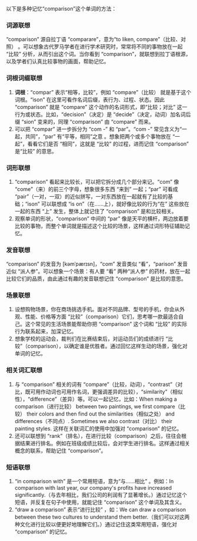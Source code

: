 以下是多种记忆“comparison”这个单词的方法： 

### 词源联想
“comparison” 源自拉丁语 “comparare”，意为“to liken, compare”（比较、对照） 。可以想象古代罗马学者在进行学术研究时，常常将不同的事物放在一起 “比较” 分析，从而引出这个词。当你看到 “comparison”，就联想到拉丁语根源，以及学者们认真比较事物的画面，帮助记忆。 

### 词根词缀联想 
1. **词根**：“compar” 表示“相等，比较”，例如 “compare”（比较） 就是基于这个词根。“ison” 在这里可看作名词后缀，表行为、过程、状态。因此 “comparison” 就是 “compare” 这个动作的名词形式，即“比较；对比” 这一行为或状态。比如，“decision”（决定）是 “decide”（决定，动词）加名词后缀 “sion” 变来的，同理 “comparison” 由 “compare” 而来。 
2. 可以把 “compar” 进一步拆分为 “com -” 和 “par”。“com -” 常见含义为“一起，共同”，“par” 有“平等，相同”之意 。想象把两个或多个事物放在 “一起”，看看它们是否 “相同”，这就是 “比较” 的过程，进而记住 “comparison” 是“比较” 的意思。 

### 词形联想 
1. “comparison” 看起来比较长，可以把它拆分成几个部分来记。“com” 像 “come”（来）的前三个字母，想象很多东西 “来到” 一起；“par” 可看成 “pair”（一对，一双）的近似拼写，一对东西放在一起就有了比较的基础；“ison” 可以联想成 “is on”（在……上），就好像比较的行为“在” 这些放在一起的东西 “上” 发生，整体上就记住了 “comparison” 是和比较相关。 
2. 观察单词的形状，“comparison” 中间的 “par” 像是天平的横杆，两边放着要比较的事物，而整个单词就是描述这个比较的场景，这样通过词形特征辅助记忆。 

### 发音联想 
“comparison” 的发音为 [kəmˈpærɪsn]，“com” 发音类似 “看”，“parison” 发音近似 “派人参”。可以想象一个场景：有人要 “看” 两种“派人参” 的药材，放在一起比较它们的品质，由此通过有趣的发音联想记住 “comparison” 是比较的意思。 

### 场景联想 
1. 设想购物场景，你在商场挑选手机。面对不同品牌、型号的手机，你会从外观、性能、价格等方面 “比较”（comparison）它们，思考哪一款最适合自己。这个常见的生活场景能帮助你把 “comparison” 这个词和 “比较” 的实际行为联系起来，加深记忆。 
2. 想象学校的运动会，裁判们在比赛结束后，对运动员们的成绩进行 “比较”（comparison），以确定谁是优胜者。通过回忆这样生动的场景，强化对单词的记忆。 

### 相关词汇联想 
1. 与 “comparison” 相关的词有 “compare”（比较，动词），“contrast”（对比，既可用作动词也可用作名词，更强调差异的比较），“similarity”（相似性），“difference”（差异）等。可以一起记忆，比如：When making a comparison（进行比较） between two paintings, we first compare（比较） their colors and then find out the similarities（相似之处） and differences（不同点）. Sometimes we also contrast（对比） their painting styles. 这样在关联词汇的使用中加强对 “comparison” 的记忆。 
2. 还可以联想到 “rank”（排名），在进行比较（comparison）之后，往往会根据结果进行排名。例如在班级成绩比较后，会对学生进行排名。这样通过相关概念的联系，帮助记住 “comparison”。 

### 短语联想 
1. “in comparison with” 是一个常用短语，意为“与……相比” 。例如：In comparison with last year, our company's profits have increased significantly.（与去年相比，我们公司的利润有了显著增长。）通过记忆这个短语，并反复在句子中使用，就能记住 “comparison” 这个单词及其含义。 
2. “draw a comparison” 表示“进行比较” ，如：We can draw a comparison between these two cultures to understand them better.（我们可以对这两种文化进行比较以便更好地理解它们。）通过记住这类常用短语，强化对 “comparison” 的记忆。 